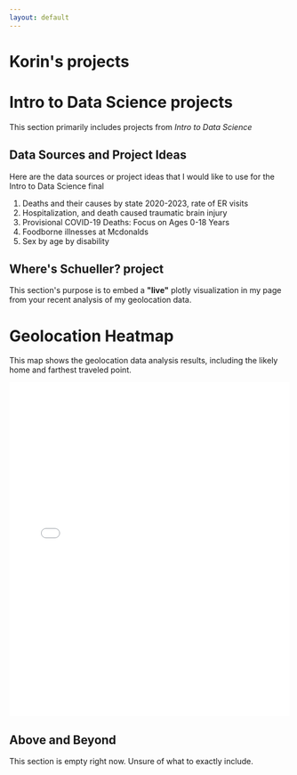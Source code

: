 ```yaml
---
layout: default
---
```


# Korin's projects

# Intro to Data Science projects
This section primarily includes projects from _Intro to Data Science_

## Data Sources and Project Ideas
Here are the data sources or project ideas that I would like to use for the Intro to Data Science final
1. Deaths and their causes by state 2020-2023, rate of ER visits
2. Hospitalization, and death caused traumatic brain injury
3. Provisional COVID-19 Deaths: Focus on Ages 0-18 Years
4. Foodborne illnesses at Mcdonalds
5. Sex by age by disability

## Where's Schueller? project
This section's purpose is to embed a **"live"** plotly visualization in my page from your recent analysis of my geolocation data.

# Geolocation Heatmap

This map shows the geolocation data analysis results, including the likely home and farthest traveled point.

<iframe
    src="/assets/mapbox_visualization_1.html"
    width="100%"
    height="600"
    style="border: none;">
</iframe>


## Above and Beyond
This section is empty right now. Unsure of what to exactly include. 

